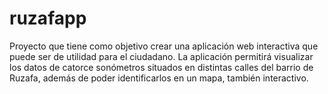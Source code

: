 # ruzafapp
Proyecto que tiene como objetivo crear una aplicación web interactiva que puede ser de utilidad para el ciudadano. La aplicación permitirá visualizar los datos de catorce sonómetros situados en distintas calles del barrio de Ruzafa, además de poder identificarlos en un mapa, también interactivo. 

